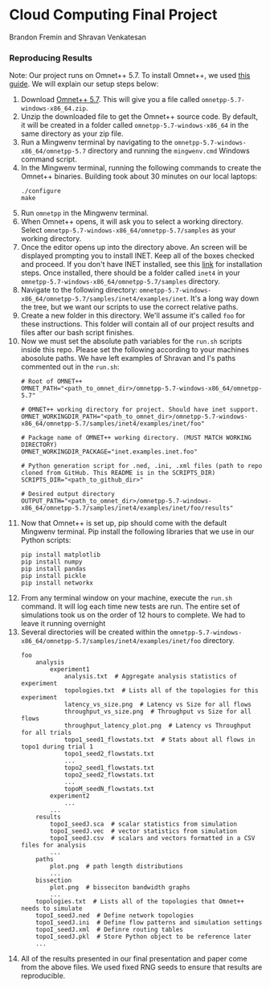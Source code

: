 # Cloud Computing Final Project
Brandon Fremin and Shravan Venkatesan

### Reproducing Results

Note: Our project runs on Omnet++ 5.7. To install Omnet++, we used [this guide](https://doc.omnetpp.org/omnetpp/InstallGuide.pdf). We will explain our setup steps below:

1) Download [Omnet++ 5.7](https://omnetpp.org/download/old). This will give you a file called `omnetpp-5.7-windows-x86_64.zip`.
2) Unzip the downloaded file to get the Omnet++ source code. By default, it will be created in a folder called `omnetpp-5.7-windows-x86_64` in the same directory as your zip file.
3) Run a Mingwenv terminal by navigating to the `omnetpp-5.7-windows-x86_64/omnetpp-5.7` directory and running the `mingwenv.cmd` Windows command script. 
4) In the Mingwenv terminal, running the following commands to create the Omnet++ binaries. Building took about 30 minutes on our local laptops:
    ```
    ./configure
    make
    ```
5) Run `omnetpp` in the Mingwenv terminal.
6) When Omnet++ opens, it will ask you to select a working directory. Select `omnetpp-5.7-windows-x86_64/omnetpp-5.7/samples` as your working directory. 
7) Once the editor opens up into the directory above. An screen will be displayed prompting you to install INET. Keep all of the boxes checked and proceed. If you don't have INET installed, see this [link](https://inet.omnetpp.org/Installation.html) for installation steps. Once installed, there should be a folder called `inet4` in your `omnetpp-5.7-windows-x86_64/omnetpp-5.7/samples` directory.
8)  Navigate to the following directory: `omnetpp-5.7-windows-x86_64/omnetpp-5.7/samples/inet4/examples/inet`. It's a long way down the tree, but we want our scripts to use the correct relative paths.
9)  Create a new folder in this directory. We'll assume it's called `foo` for these instructions. This folder will contain all of our project results and files after our bash script finishes.
10) Now we must set the absolute path variables for the `run.sh` scripts inside this repo. Please set the following according to your machines abosolute paths. We have left examples of Shravan and I's paths commented out in the `run.sh`:
    ```
    # Root of OMNET++
    OMNET_PATH="<path_to_omnet_dir>/omnetpp-5.7-windows-x86_64/omnetpp-5.7"

    # OMNET++ working directory for project. Should have inet support. 
    OMNET_WORKINGDIR_PATH="<path_to_omnet_dir>/omnetpp-5.7-windows-x86_64/omnetpp-5.7/samples/inet4/examples/inet/foo"

    # Package name of OMNET++ working directory. (MUST MATCH WORKING DIRECTORY)
    OMNET_WORKINGDIR_PACKAGE="inet.examples.inet.foo"

    # Python generation script for .ned, .ini, .xml files (path to repo cloned from GitHub. This README is in the SCRIPTS_DIR)
    SCRIPTS_DIR="<path_to_github_dir>"

    # Desired output directory
    OUTPUT_PATH="<path_to_omnet_dir>/omnetpp-5.7-windows-x86_64/omnetpp-5.7/samples/inet4/examples/inet/foo/results"
    ```
11) Now that Omnet++ is set up, pip should come with the default Mingwenv terminal. Pip install the following libraries that we use in our Python scripts:
    ```
    pip install matplotlib
    pip install numpy
    pip install pandas
    pip install pickle
    pip install networkx
    ```
12) From any terminal window on your machine, execute the `run.sh` command. It will log each time new tests are run. The entire set of simulations took us on the order of 12 hours to complete. We had to leave it running overnight
13) Several directories will be created within the `omnetpp-5.7-windows-x86_64/omnetpp-5.7/samples/inet4/examples/inet/foo` directory. 
    ```
    foo
        analysis
            experiment1
                analysis.txt  # Aggregate analysis statistics of experiment
                topologies.txt  # Lists all of the topologies for this experiment
                latency_vs_size.png  # Latency vs Size for all flows
                throughput_vs_size.png  # Throughput vs Size for all flows
                throughput_latency_plot.png  # Latency vs Throughput for all trials
                topo1_seed1_flowstats.txt  # Stats about all flows in topo1 during trial 1
                topo1_seed2_flowstats.txt
                ...
                topo2_seed1_flowstats.txt
                topo2_seed2_flowstats.txt
                ...
                topoM_seedN_flowstats.txt
            experiment2
                ...
            ...
        results
            topoI_seedJ.sca  # scalar statistics from simulation
            topoI_seedJ.vec  # vector statistics from simulation
            topoI_seedJ.csv  # scalars and vectors formatted in a CSV files for analysis
            ...
        paths
            plot.png  # path length distributions
            ...
        bissection
            plot.png  # bisseciton bandwidth graphs
            ...
        topologies.txt  # Lists all of the topologies that Omnet++ needs to simulate
        topoI_seedJ.ned  # Define network topologies
        topoI_seedJ.ini  # Define flow patterns and simulation settings
        topoI_seedJ.xml  # Definre routing tables
        topoI_seedJ.pkl  # Store Python object to be reference later
        ...
    ```
14) All of the results presented in our final presentation and paper come from the above files. We used fixed RNG seeds to ensure that results are reproducible.